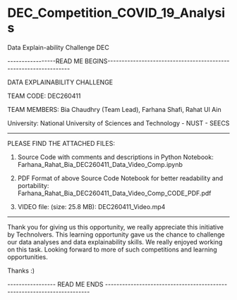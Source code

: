 # DEC_Competition_COVID_19_Analysis
Data Explain-ability Challenge DEC


-----------------READ ME BEGINS-----------------------------------------------------------------

DATA EXPLAINABILITY CHALLENGE

TEAM CODE: DEC260411

TEAM MEMBERS: Bia Chaudhry (Team Lead), Farhana Shafi, Rahat Ul Ain

University: National University of Sciences and Technology - NUST - SEECS

------------------------------------------------------------------------------------------------------

PLEASE FIND THE ATTACHED FILES:

1. Source Code with comments and descriptions in Python Notebook: Farhana_Rahat_Bia_DEC260411_Data_Video_Comp.ipynb

2. PDF Format of above Source Code Notebook for better readability and portability:
    Farhana_Rahat_Bia_DEC260411_Data_Video_Comp_CODE_PDF.pdf 

3. VIDEO file: (size: 25.8 MB): DEC260411_Video.mp4

----------------------------------------------------------------------------------------------------------

Thank you for giving us this opportunity, we really appreciate this initiative by Technolvers. This learning opportunity gave us the chance to challenge our data analyses and data explainability skills. We really enjoyed working on this task. Looking forward to more of such competitions and learning opportunities.

Thanks :)

----------------- READ ME ENDS ------------------------------------------------------------------------



